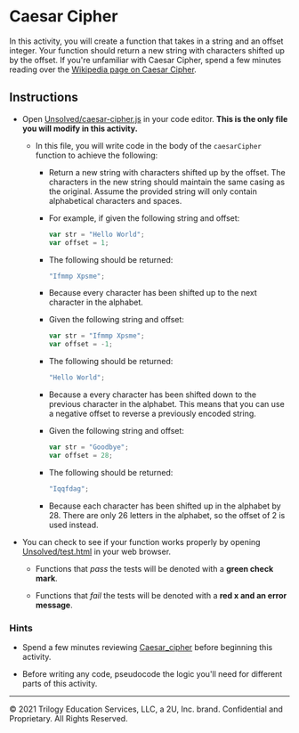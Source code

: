 # Caesar Cipher

In this activity, you will create a function that takes in a string and an offset integer. Your function should return a new string with characters shifted up by the offset. If you're unfamiliar with Caesar Cipher, spend a few minutes reading over the [Wikipedia page on Caesar Cipher](https://en.wikipedia.org/wiki/Caesar_cipher).

## Instructions

- Open [Unsolved/caesar-cipher.js](Unsolved/caesar-cipher.js) in your code editor. **This is the only file you will modify in this activity.**

  - In this file, you will write code in the body of the `caesarCipher` function to achieve the following:

    - Return a new string with characters shifted up by the offset. The characters in the new string should maintain the same casing as the original. Assume the provided string will only contain alphabetical characters and spaces.

    - For example, if given the following string and offset:

      ```js
      var str = "Hello World";
      var offset = 1;
      ```

    - The following should be returned:

      ```js
      "Ifmmp Xpsme";
      ```

    - Because every character has been shifted up to the next character in the alphabet.

    - Given the following string and offset:

      ```js
      var str = "Ifmmp Xpsme";
      var offset = -1;
      ```

    - The following should be returned:

      ```js
      "Hello World";
      ```

    - Because a every character has been shifted down to the previous character in the alphabet. This means that you can use a negative offset to reverse a previously encoded string.

    - Given the following string and offset:

      ```js
      var str = "Goodbye";
      var offset = 28;
      ```

    - The following should be returned:

      ```js
      "Iqqfdag";
      ```

    - Because each character has been shifted up in the alphabet by 28. There are only 26 letters in the alphabet, so the offset of 2 is used instead.

- You can check to see if your function works properly by opening [Unsolved/test.html](Unsolved/test.html) in your web browser.

  - Functions that _pass_ the tests will be denoted with a **green check mark**.

  - Functions that _fail_ the tests will be denoted with a **red x and an error message**.

### Hints

- Spend a few minutes reviewing [Caesar_cipher](https://en.wikipedia.org/wiki/Caesar_cipher) before beginning this activity.

- Before writing any code, pseudocode the logic you'll need for different parts of this activity.

---

© 2021 Trilogy Education Services, LLC, a 2U, Inc. brand. Confidential and Proprietary. All Rights Reserved.
